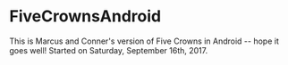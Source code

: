 # FiveCrownsAndroid
This is Marcus and Conner's version of Five Crowns in Android -- hope it goes well! Started on Saturday, September 16th, 2017.
